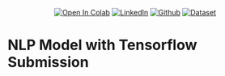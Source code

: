 <div align="center">

<a href="https://colab.research.google.com/github/randiijulian/Pengembangan-Machine-Learning-Dicoding/blob/main/NLP%20Model%20With%20Tensorflow/NLP_Model_with_Tensorflow.ipynb"><img src="https://colab.research.google.com/assets/colab-badge.svg" alt="Open In Colab"></a>
<a href="https://www.linkedin.com/in/randijulian"><img src="https://img.shields.io/badge/LinkedIn-Profile-blue?logo=linkedin" alt="LinkedIn"></a>
<a href="https://github.com/randiijulian"><img src="https://img.shields.io/badge/GitHub-Profile-lightgrey?logo=github" alt="Github"></a>
<a href="https://www.kaggle.com/datasets/onpilot/indonesian-tweets-covid19-handling-2020"><img src="https://img.shields.io/badge/Dataset-Download-green" alt="Dataset"></a>

</div>

# NLP Model with Tensorflow Submission